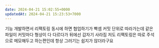 ```yaml
---
date: 2024-04-21 15:02:55+0000
updatedAt: 2024-04-21 15:23:53+7000
---
```

기능 개발하면서 리팩토링 동시에 하면 협업하기가 빡셈
커밋 단위로 따라가는데 같은 파일이 커밋마다 형상이 다 다르다가 뒤에선 갑자기 사라짐
저도 리팩토링은 따로 주석으로 메모해두고 하는편인데 항상 그러기는 쉽지가 않더라구요